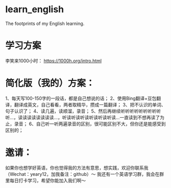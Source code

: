 # learn_english
The footprints of my English learning.

# 学习方案
李笑来1000小时： https://1000h.org/intro.html

# 简化版（我的）方案：
1、每天写100-150字的一段话，都是自己想说的话；
2、使用Bing翻译+豆包翻译，翻译成英文，自己看看，两者取精华，攒成一篇翻译；
3、把不认识的单词、句子认识了；
4、读几遍，读顺溜，录音；
5、然后再继续听听听听听听听听听听...，读读读读读读读读...，听读听读听读听读听读听读...一直读到不想再读了为止，录音；
6、自己听一听两遍录音的区别，很可能区别不大，但你还是能感受到区别的；

# 邀请：
如果你也想学好英语，你也觉得我的方法有意思，想实践，欢迎你联系我（Wechat：yeary12，加我备注：github）～
我还有一个英语学习群，我会在群里每日打卡学习，希望你能加入我们啊～